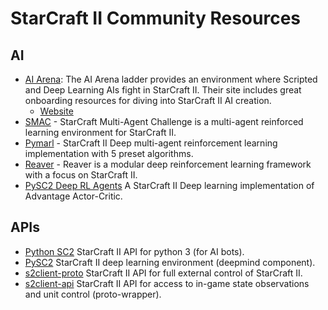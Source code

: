 # StarCraft II Community Resources
## AI 
- [AI Arena](https://aiarena.net): The AI Arena ladder provides an environment where Scripted and Deep Learning AIs fight in StarCraft II. Their site includes great onboarding resources for diving into StarCraft II AI creation.
  - [Website](https://aiarena.net/wiki/bot-development/getting-started/)
- [SMAC](https://github.com/oxwhirl/smac) - StarCraft Multi-Agent Challenge is a multi-agent reinforced learning environment for StarCraft II.
- [Pymarl](https://github.com/oxwhirl/pymarl) - StarCraft II  Deep multi-agent reinforcement learning implementation with 5 preset algorithms.
- [Reaver](https://github.com/inoryy/reaver) - Reaver is a modular deep reinforcement learning framework with a focus on StarCraft II.
- [PySC2 Deep RL Agents](https://github.com/simonmeister/pysc2-rl-agents) A StarCraft II Deep learning implementation of Advantage Actor-Critic. 

## APIs
- [Python SC2](https://github.com/BurnySc2/python-sc2) StarCraft II API for python 3 (for AI bots).
- [PySC2](https://github.com/deepmind/pysc2) StarCraft II deep learning environment (deepmind component).
- [s2client-proto](https://github.com/Blizzard/s2client-proto) StarCraft II API for full external control of StarCraft II.
- [s2client-api](https://github.com/Blizzard/s2client-api) StarCraft II API for access to in-game state observations and unit control (proto-wrapper).
